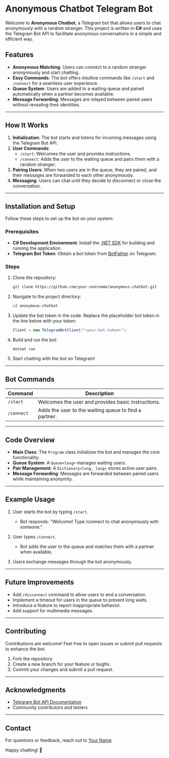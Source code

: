 # Anonymous Chatbot Telegram Bot

Welcome to **Anonymous Chatbot**, a Telegram bot that allows users to chat anonymously with a random stranger. This project is written in **C#** and uses the Telegram Bot API to facilitate anonymous conversations in a simple and efficient way.

## Features

- **Anonymous Matching**: Users can connect to a random stranger anonymously and start chatting.
- **Easy Commands**: The bot offers intuitive commands like `/start` and `/connect` for a seamless user experience.
- **Queue System**: Users are added to a waiting queue and paired automatically when a partner becomes available.
- **Message Forwarding**: Messages are relayed between paired users without revealing their identities.

---

## How It Works

1. **Initialization**: The bot starts and listens for incoming messages using the Telegram Bot API.
2. **User Commands**:
   - `/start`: Welcomes the user and provides instructions.
   - `/connect`: Adds the user to the waiting queue and pairs them with a random stranger.
3. **Pairing Users**: When two users are in the queue, they are paired, and their messages are forwarded to each other anonymously.
4. **Messaging**: Users can chat until they decide to disconnect or close the conversation.

---

## Installation and Setup

Follow these steps to set up the bot on your system:

### Prerequisites
- **C# Development Environment**: Install the [.NET SDK](https://dotnet.microsoft.com/download) for building and running the application.
- **Telegram Bot Token**: Obtain a bot token from [BotFather](https://core.telegram.org/bots#botfather) on Telegram.

### Steps

1. Clone the repository:
   ```bash
   git clone https://github.com/your-username/anonymous-chatbot.git
   ```

2. Navigate to the project directory:
   ```bash
   cd anonymous-chatbot
   ```

3. Update the bot token in the code:
   Replace the placeholder bot token in the line below with your token:
   ```csharp
   Client = new TelegramBotClient("<your-bot-token>");
   ```

4. Build and run the bot:
   ```bash
   dotnet run
   ```

5. Start chatting with the bot on Telegram!

---

## Bot Commands

| Command      | Description                                      |
|--------------|--------------------------------------------------|
| `/start`     | Welcomes the user and provides basic instructions. |
| `/connect`   | Adds the user to the waiting queue to find a partner. |

---

## Code Overview

- **Main Class**: The `Program` class initializes the bot and manages the core functionality.
- **Queue System**: A `Queue<long>` manages waiting users.
- **Pair Management**: A `Dictionary<long, long>` stores active user pairs.
- **Message Forwarding**: Messages are forwarded between paired users while maintaining anonymity.

---

## Example Usage

1. User starts the bot by typing `/start`.
   - Bot responds: "Welcome! Type /connect to chat anonymously with someone."

2. User types `/connect`.
   - Bot adds the user to the queue and matches them with a partner when available.

3. Users exchange messages through the bot anonymously.

---

## Future Improvements

- Add `/disconnect` command to allow users to end a conversation.
- Implement a timeout for users in the queue to prevent long waits.
- Introduce a feature to report inappropriate behavior.
- Add support for multimedia messages.

---

## Contributing

Contributions are welcome! Feel free to open issues or submit pull requests to enhance the bot.

1. Fork the repository.
2. Create a new branch for your feature or bugfix.
3. Commit your changes and submit a pull request.

---

## Acknowledgments

- [Telegram Bot API Documentation](https://core.telegram.org/bots/api)
- Community contributors and testers

---

## Contact

For questions or feedback, reach out to [Your Name](mailto:your.email@example.com).

Happy chatting! 🎉
